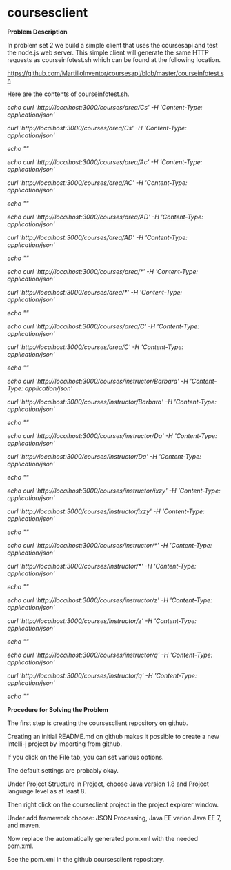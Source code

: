 # coursesclient

**Problem Description**

In problem set 2 we build a simple client that uses the coursesapi and test the node.js web server. This simple client will generate the same HTTP requests as courseinfotest.sh which can be found at the following location.

https://github.com/MartilloInventor/coursesapi/blob/master/courseinfotest.sh

Here are the contents of courseinfotest.sh.

_echo curl 'http://localhost:3000/courses/area/Cs' -H 'Content-Type: application/json'_

_curl 'http://localhost:3000/courses/area/Cs' -H 'Content-Type: application/json'_

_echo ""_

_echo curl 'http://localhost:3000/courses/area/Ac' -H 'Content-Type: application/json'_

_curl 'http://localhost:3000/courses/area/AC' -H 'Content-Type: application/json'_

_echo ""_

_echo curl 'http://localhost:3000/courses/area/AD' -H 'Content-Type: application/json'_

_curl 'http://localhost:3000/courses/area/AD' -H 'Content-Type: application/json'_

_echo ""_

_echo curl 'http://localhost:3000/courses/area/*' -H 'Content-Type: application/json'_

_curl 'http://localhost:3000/courses/area/*' -H 'Content-Type: application/json'_

_echo ""_

_echo curl 'http://localhost:3000/courses/area/C' -H 'Content-Type: application/json'_

_curl 'http://localhost:3000/courses/area/C' -H 'Content-Type: application/json'_

_echo ""_

_echo curl 'http://localhost:3000/courses/instructor/Barbara' -H 'Content-Type: application/json'_

_curl 'http://localhost:3000/courses/instructor/Barbara' -H 'Content-Type: application/json'_

_echo ""_

_echo curl 'http://localhost:3000/courses/instructor/Da' -H 'Content-Type: application/json'_

_curl 'http://localhost:3000/courses/instructor/Da' -H 'Content-Type: application/json'_

_echo ""_

_echo curl 'http://localhost:3000/courses/instructor/ixzy' -H 'Content-Type: application/json'_

_curl 'http://localhost:3000/courses/instructor/ixzy' -H 'Content-Type: application/json'_

_echo ""_

_echo curl 'http://localhost:3000/courses/instructor/*' -H 'Content-Type: application/json'_

_curl 'http://localhost:3000/courses/instructor/*' -H 'Content-Type: application/json'_

_echo ""_

_echo curl 'http://localhost:3000/courses/instructor/z' -H 'Content-Type: application/json'_

_curl 'http://localhost:3000/courses/instructor/z' -H 'Content-Type: application/json'_

_echo ""_

_echo curl 'http://localhost:3000/courses/instructor/q' -H 'Content-Type: application/json'_

_curl 'http://localhost:3000/courses/instructor/q' -H 'Content-Type: application/json'_

_echo ""_

**Procedure for Solving the Problem**

The first step is creating the coursesclient repository on github.

Creating an initial README.md on github makes it possible to create a new Intelli-j project by importing from github.

If you click on the File tab, you can set various options.

The default settings are probably okay.

Under Project Structure in Project, choose Java version 1.8 and Project language level as at least 8.

Then right click on the courseclient project in the project explorer window.

Under add framework choose: JSON Processing, Java EE verion Java EE 7, and maven.

Now replace the automatically generated pom.xml with the needed pom.xml.

See the pom.xml in the github coursesclient repository.




